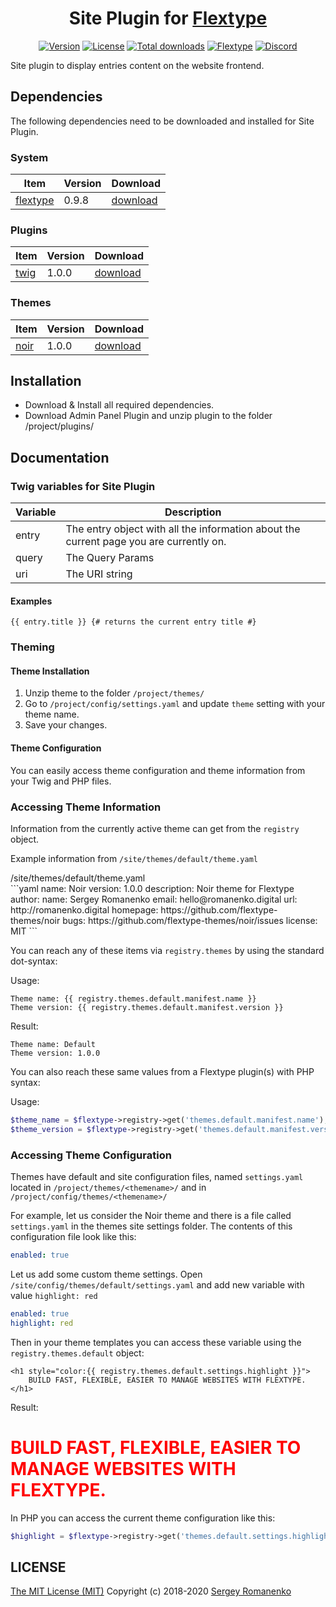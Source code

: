 <h1 align="center">Site Plugin for <a href="http://flextype.org/">Flextype</a></h1>

<p align="center">
<a href="https://github.com/flextype-plugins/site/releases"><img alt="Version" src="https://img.shields.io/github/release/flextype-plugins/site.svg?label=version"></a> <a href="https://github.com/flextype-plugins/site"><img src="https://img.shields.io/badge/license-MIT-blue.svg" alt="License"></a> <a href="https://github.com/flextype-plugins/site"><img src="https://img.shields.io/github/downloads/flextype-plugins/site/total.svg?colorB=blue" alt="Total downloads"></a> <a href="https://github.com/flextype-plugins/site"><img src="https://img.shields.io/badge/Flextype-0.9.8-green.svg" alt="Flextype"></a> <a href=""><img src="https://img.shields.io/discord/423097982498635778.svg?logo=discord&colorB=728ADA&label=Discord%20Chat" alt="Discord"></a>
</p>

Site plugin to display entries content on the website frontend.

## Dependencies

The following dependencies need to be downloaded and installed for Site Plugin.

### System

| Item | Version | Download |
|---|---|---|
| [flextype](https://github.com/flextype/flextype) | 0.9.8 | [download](https://github.com/flextype/flextype/releases/download/v0.9.8/flextype-0.9.8.zip) |

### Plugins
| Item | Version | Download |
|---|---|---|
| [twig](https://github.com/flextype-plugins/twig) | 1.0.0 | [download](https://github.com/flextype-plugins/twig/releases/download/v1.0.0/twig-1.0.0.zip) |

### Themes
| Item | Version | Download |
|---|---|---|
| [noir](https://github.com/flextype-plugins/noir) | 1.0.0 | [download](https://github.com/flextype-plugins/noir/releases/download/v1.0.0/noir-1.0.0.zip) |

## Installation

* Download & Install all required dependencies.
* Download Admin Panel Plugin and unzip plugin to the folder /project/plugins/

## Documentation

### Twig variables for Site Plugin

| Variable | Description |
|---|---|
| entry | The entry object with all the information about the current page you are currently on. |
| query | The Query Params |
| uri | The URI string |

#### Examples

```twig
{{ entry.title }} {# returns the current entry title #}
```

### Theming

#### Theme Installation

1. Unzip theme to the folder `/project/themes/`
2. Go to `/project/config/settings.yaml` and update `theme` setting with your theme name.
3. Save your changes.

#### Theme Configuration

You can easily access theme configuration and theme information from your Twig and PHP files.

### Accessing Theme Information

Information from the currently active theme can get from the `registry` object.

Example information from `/site/themes/default/theme.yaml`

<div class="file-header"><i class="far fa-file-alt"></i> /site/themes/default/theme.yaml</div>
```yaml
name: Noir
version: 1.0.0
description: Noir theme for Flextype
author:
  name: Sergey Romanenko
  email: hello@romanenko.digital
  url: http://romanenko.digital
homepage: https://github.com/flextype-themes/noir
bugs: https://github.com/flextype-themes/noir/issues
license: MIT
```

You can reach any of these items via `registry.themes` by using the standard dot-syntax:

Usage:

```twig
Theme name: {{ registry.themes.default.manifest.name }}
Theme version: {{ registry.themes.default.manifest.version }}
```

Result:

```twig
Theme name: Default
Theme version: 1.0.0
```

You can also reach these same values from a Flextype plugin(s) with PHP syntax:

Usage:

```php
$theme_name = $flextype->registry->get('themes.default.manifest.name');
$theme_version = $flextype->registry->get('themes.default.manifest.version');
```

### Accessing Theme Configuration

Themes have default and site configuration files, named `settings.yaml` located in `/project/themes/<themename>/` and in `/project/config/themes/<themename>/`

For example, let us consider the Noir theme and there is a file called `settings.yaml` in the themes site settings folder. The contents of this configuration file look like this:

```yaml
enabled: true
```

Let us add some custom theme settings. Open `/site/config/themes/default/settings.yaml` and add new variable with value `highlight: red`

```yaml
enabled: true
highlight: red
```

Then in your theme templates you can access these variable using the `registry.themes.default` object:

```twig
<h1 style="color:{{ registry.themes.default.settings.highlight }}">
    BUILD FAST, FLEXIBLE, EASIER TO MANAGE WEBSITES WITH FLEXTYPE.
</h1>
```

Result:

<h1 style="color:red">BUILD FAST, FLEXIBLE, EASIER TO MANAGE WEBSITES WITH FLEXTYPE.</h1>


In PHP you can access the current theme configuration like this:

```php
$highlight = $flextype->registry->get('themes.default.settings.highlight');
```

## LICENSE
[The MIT License (MIT)](https://github.com/flextype-themes/noir/blob/master/LICENSE.txt)
Copyright (c) 2018-2020 [Sergey Romanenko](https://github.com/Awilum)
